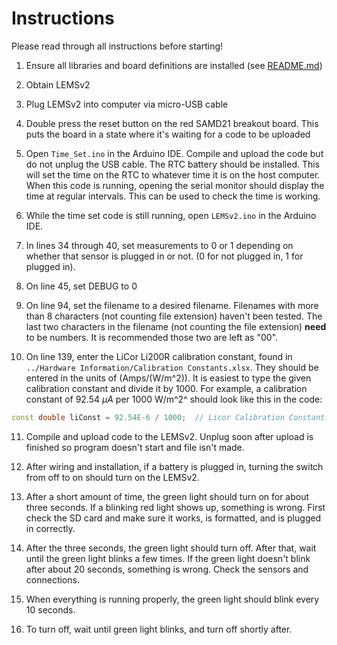 # Instructions

Please read through all instructions before starting!

1. Ensure all libraries and board definitions are installed (see [README.md](../README.md))

2. Obtain LEMSv2

3. Plug LEMSv2 into computer via micro-USB cable

4. Double press the reset button on the red SAMD21 breakout board. This puts the board in a state where it's waiting for a code to be uploaded

5. Open `Time_Set.ino` in the Arduino IDE. Compile and upload the code but do not unplug the USB cable. The RTC battery should be installed. This will set the time on the RTC to whatever time it is on the host computer. When this code is running, opening the serial monitor should display the time at regular intervals. This can be used to check the time is working.

6. While the time set code is still running, open `LEMSv2.ino` in the Arduino IDE. 

7. In lines 34 through 40, set measurements to 0 or 1 depending on whether that sensor is plugged in or not. (0 for not plugged in, 1 for plugged in).

8. On line 45, set DEBUG to 0

9. On line 94, set the filename to a desired filename. Filenames with more than 8 characters (not counting file extension) haven't been tested. The last two characters in the filename (not counting the file extension) **need** to be numbers. It is recommended those two are left as "00".

10. On line 139, enter the LiCor Li200R calibration constant, found in `../Hardware Information/Calibration Constants.xlsx`. They should be entered in the units of (Amps/(W/m^2)). It is easiest to type the given calibration constant and divide it by 1000. For example, a calibration constant of 92.54 $\mu A$ per 1000 W/m^2^ should look like this in the code:

   ```c++
   const double liConst = 92.54E-6 / 1000;  // Licor Calibration Constant. Units of (Amps/(W/m^2))
   ```

11. Compile and upload code to the LEMSv2. Unplug soon after upload is finished so program doesn't start and file isn't made.

12. After wiring and installation, if a battery is plugged in, turning the switch from off to on should turn on the LEMSv2. 

13. After a short amount of time, the green light should turn on for about three seconds. If a blinking red light shows up, something is wrong. First check the SD card and make sure it works, is formatted, and is plugged in correctly.

14. After the three seconds, the green light should turn off. After that, wait until the green light blinks a few times. If the green light doesn't blink after about 20 seconds, something is wrong. Check the sensors and connections.

15. When everything is running properly, the green light should blink every 10 seconds. 

16. To turn off, wait until green light blinks, and turn off shortly after.